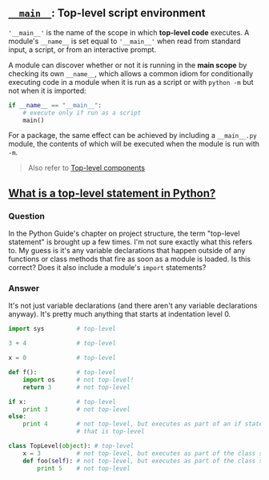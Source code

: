 ## [`__main__`](https://docs.python.org/3/library/__main__.html): Top-level script environment

`'__main__'` is the name of the scope in which **top-level code** executes. A module's `__name__` is set equal to `'__main__'` when read from standard input, a script, or from an interactive prompt.

A module can discover whether or not it is running in the **main scope** by checking its own `__name__`, which allows a common idiom for conditionally executing code in a module when it is run as a script or with `python -m` but not when it is imported:

```python
if __name__ == "__main__":
    # execute only if run as a script
    main()
```

For a package, the same effect can be achieved by including a `__main__.py` module, the contents of which will be executed when the module is run with `-m`.

> Also refer to [Top-level components](../../the_python_language_reference/toplevel_components/toplevel_components.md)

## [What is a top-level statement in Python?](https://stackoverflow.com/questions/18138166/what-is-a-top-level-statement-in-python)

### Question

In the Python Guide's chapter on project structure, the term "top-level statement" is brought up a few times. I'm not sure exactly what this refers to. My guess is it's any variable declarations that happen outside of any functions or class methods that fire as soon as a module is loaded. Is this correct? Does it also include a module's `import` statements?

### Answer

It's not just variable declarations (and there aren't any variable declarations anyway). It's pretty much anything that starts at indentation level 0.

```python
import sys         # top-level

3 + 4              # top-level

x = 0              # top-level

def f():           # top-level
    import os      # not top-level!
    return 3       # not top-level

if x:              # top-level
    print 3        # not top-level
else:
    print 4        # not top-level, but executes as part of an if statement
                   # that is top-level

class TopLevel(object): # top-level
    x = 3          # not top-level, but executes as part of the class statement
    def foo(self): # not top-level, but executes as part of the class statement
        print 5    # not top-level
```
